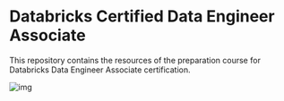 # Databricks Certified Data Engineer Associate

This repository contains the resources of the preparation course for Databricks Data Engineer Associate certification.

![img](https://mlfpdch36soi.i.optimole.com/w:944/h:569/q:mauto/https://data-driven.com/wp-content/uploads/2019/10/Databricks-unified-analytics-background.jpg)
